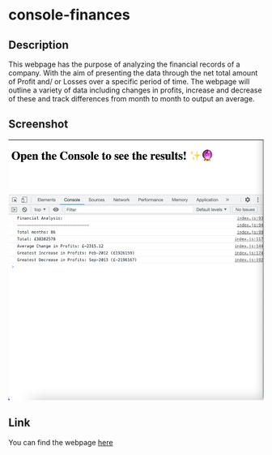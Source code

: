 # console-finances

## Description
This webpage has the purpose of analyzing the financial records of a company. With the aim of presenting the data through the net total amount of Profit and/ or Losses over a specific period of time. The webpage will outline a variety of data including changes in profits, increase and decrease of these and track differences from month to month to output an average. 

## Screenshot
![Webpage Screenshot](Images/Console-finances.png) 

## Link
You can find the webpage [here](https://marianapcs.github.io/console-finances/)